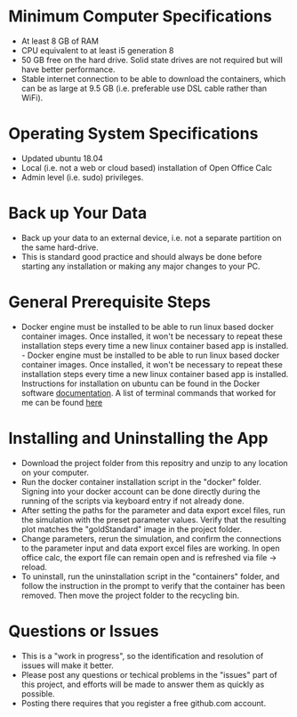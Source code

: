 # Minimum Computer Specifications
- At least 8 GB of RAM
- CPU equivalent to at least i5 generation 8
- 50 GB free on the hard drive. Solid state drives are not required but will have better performance.
- Stable internet connection to be able to download the containers, which can be as large at 9.5 GB (i.e. preferable use DSL cable rather than WiFi).

# Operating System Specifications
- Updated ubuntu 18.04
- Local (i.e. not a web or cloud based) installation of Open Office Calc
- Admin level (i.e. sudo) privileges.

# Back up Your Data
- Back up your data to an external device, i.e. not a separate partition on the same hard-drive.
- This is standard good practice and should always be done before starting any installation or making any major changes to your PC.

# General Prerequisite Steps
- Docker engine must be installed to be able to run linux based docker container images. Once installed, it won't be necessary to repeat these installation steps every time a new linux container based app is installed. - Docker engine must be installed to be able to run linux based docker container images. Once installed, it won't be necessary to repeat these installation steps every time a new linux container based app is installed. Instructions for installation on ubuntu can be found in the Docker software [documentation](https://docs.docker.com/engine/install/ubuntu/). A list of terminal commands that worked for me can be found [here]()

# Installing and Uninstalling the App
- Download the project folder from this repositry and unzip to any location on your computer.
- Run the docker container installation script in the "docker" folder. Signing into your docker account can be done directly during the running of the scripts via keyboard entry if not already done.
- After setting the paths for the parameter and data export excel files, run the simulation with the preset parameter values. Verify that the resulting plot matches the "goldStandard" image in the project folder.
- Change parameters, rerun the simulation, and confirm the connections to the parameter input and data export excel files are working. In open office calc, the export file can remain open and is refreshed via file -> reload.
- To uninstall, run the uninstallation script in the "containers" folder, and follow the instruction in the prompt to verify that the container has been removed. Then move the project folder to the recycling bin.

# Questions or Issues
- This is a "work in progress", so the identification and resolution of issues will make it better.
- Please post any questions or techical problems in the "issues" part of this project, and efforts will be made to answer them as quickly as possible.
- Posting there requires that you register a free github.com account.


